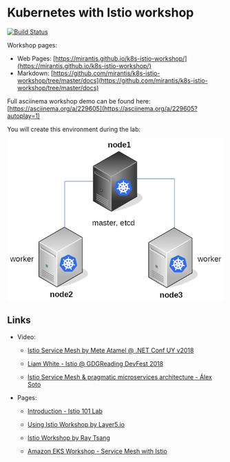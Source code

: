 # Kubernetes with Istio workshop

[![Build Status](https://travis-ci.com/ruzickap/k8s-istio-workshop.svg?branch=master)](https://travis-ci.com/ruzickap/k8s-istio-workshop)

Workshop pages:

* Web Pages: [https://mirantis.github.io/k8s-istio-workshop/](https://mirantis.github.io/k8s-istio-workshop/)
* Markdown: [https://github.com/mirantis/k8s-istio-workshop/tree/master/docs](https://github.com/mirantis/k8s-istio-workshop/tree/master/docs)

Full asciinema workshop demo can be found here: [https://asciinema.org/a/229605](https://asciinema.org/a/229605?autoplay=1)

You will create this environment during the lab:

![Lab diagram](https://raw.githubusercontent.com/mirantis/k8s-istio-workshop/master/docs/lab-02/kubeadm_diagram.png "Lab diagram")

## Links

* Video:

  * [Istio Service Mesh by Mete Atamel @ .NET Conf UY v2018](https://www.youtube.com/watch?v=sh0F7FMFVSI)

  * [Liam White - Istio @ GDGReading DevFest 2018](https://www.youtube.com/watch?v=RVScqW8_liw)

  * [Istio Service Mesh & pragmatic microservices architecture - Álex Soto](https://www.youtube.com/watch?v=OAW5rbttic0)

* Pages:

  * [Introduction - Istio 101 Lab](https://istio101.gitbook.io/lab/workshop/)

  * [Using Istio Workshop by Layer5.io](https://github.com/leecalcote/istio-service-mesh-workshop)

  * [Istio Workshop by Ray Tsang](https://github.com/retroryan/istio-workshop)

  * [Amazon EKS Workshop - Service Mesh with Istio](https://eksworkshop.com/servicemesh/)
